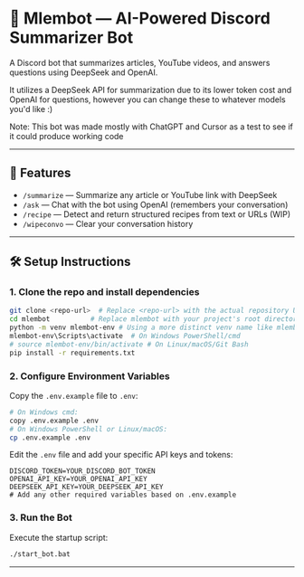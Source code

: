 # 🤖 Mlembot — AI-Powered Discord Summarizer Bot

A Discord bot that summarizes articles, YouTube videos, and answers questions using DeepSeek and OpenAI.

It utilizes a DeepSeek API for summarization due to its lower token cost and OpenAI for questions, however you can change these to whatever models you'd like :)

Note: This bot was made mostly with ChatGPT and Cursor as a test to see if it could produce working code

---

## 🚀 Features

- `/summarize` — Summarize any article or YouTube link with DeepSeek
- `/ask` — Chat with the bot using OpenAI (remembers your conversation)
- `/recipe` — Detect and return structured recipes from text or URLs (WIP)
- `/wipeconvo` — Clear your conversation history

---

## 🛠 Setup Instructions

### 1. Clone the repo and install dependencies

```bash
git clone <repo-url>  # Replace <repo-url> with the actual repository URL once on GitHub
cd mlembot          # Replace mlembot with your project's root directory name if different
python -m venv mlembot-env # Using a more distinct venv name like mlembot-env is often clearer
mlembot-env\Scripts\activate  # On Windows PowerShell/cmd
# source mlembot-env/bin/activate # On Linux/macOS/Git Bash
pip install -r requirements.txt
```

### 2. Configure Environment Variables

Copy the `.env.example` file to `.env`:

```bash
# On Windows cmd:
copy .env.example .env
# On Windows PowerShell or Linux/macOS:
cp .env.example .env
```

Edit the `.env` file and add your specific API keys and tokens:

```dotenv
DISCORD_TOKEN=YOUR_DISCORD_BOT_TOKEN
OPENAI_API_KEY=YOUR_OPENAI_API_KEY
DEEPSEEK_API_KEY=YOUR_DEEPSEEK_API_KEY
# Add any other required variables based on .env.example
```

### 3. Run the Bot

Execute the startup script:

```bash
./start_bot.bat
```

---
